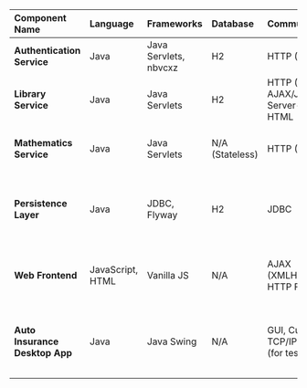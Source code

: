 | Component Name | Language | Frameworks | Database | Communication | Patterns |
| :--- | :--- | :--- | :--- | :--- | :--- |
| **Authentication Service** | Java | Java Servlets, nbvcxz | H2 | HTTP (POST) | Layered Architecture, Repository |
| **Library Service** | Java | Java Servlets | H2 | HTTP (GET/POST), AJAX/JSON, Server-Rendered HTML | Layered Architecture, Repository |
| **Mathematics Service** | Java | Java Servlets | N/A (Stateless) | HTTP (POST) | Stateless Service, Pure Functions |
| **Persistence Layer** | Java | JDBC, Flyway | H2 | JDBC | Repository, Gateway, Data Mapper, Null Object Pattern |
| **Web Frontend** | JavaScript, HTML | Vanilla JS | N/A | AJAX (XMLHttpRequest), HTTP Form Posts | Client-Side Data Fetching, Dynamic UI Rendering |
| **Auto Insurance Desktop App** | Java | Java Swing | N/A | GUI, Custom TCP/IP Protocol (for testing) | Model-View-Controller (implied), Decision Table |